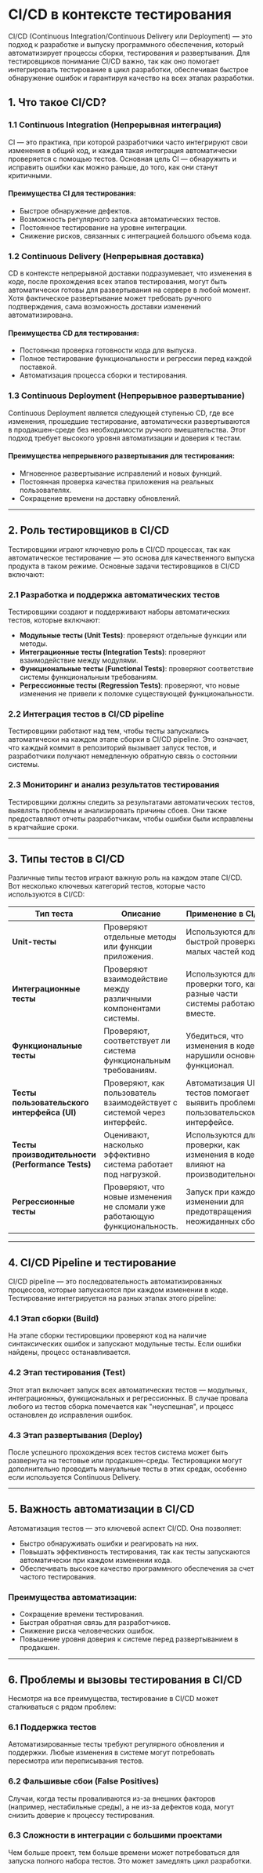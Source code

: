 # CI/CD в контексте тестирования

CI/CD (Continuous Integration/Continuous Delivery или Deployment) — это подход к разработке и выпуску программного обеспечения, который автоматизирует процессы сборки, тестирования и развертывания. Для тестировщиков понимание CI/CD важно, так как оно помогает интегрировать тестирование в цикл разработки, обеспечивая быстрое обнаружение ошибок и гарантируя качество на всех этапах разработки.

## 1. **Что такое CI/CD?**

### 1.1 **Continuous Integration (Непрерывная интеграция)**

CI — это практика, при которой разработчики часто интегрируют свои изменения в общий код, и каждая такая интеграция автоматически проверяется с помощью тестов. Основная цель CI — обнаружить и исправить ошибки как можно раньше, до того, как они станут критичными.

#### Преимущества CI для тестирования:
- Быстрое обнаружение дефектов.
- Возможность регулярного запуска автоматических тестов.
- Постоянное тестирование на уровне интеграции.
- Снижение рисков, связанных с интеграцией большого объема кода.

### 1.2 **Continuous Delivery (Непрерывная доставка)**

CD в контексте непрерывной доставки подразумевает, что изменения в коде, после прохождения всех этапов тестирования, могут быть автоматически готовы для развертывания на сервере в любой момент. Хотя фактическое развертывание может требовать ручного подтверждения, сама возможность доставки изменений автоматизирована.

#### Преимущества CD для тестирования:
- Постоянная проверка готовности кода для выпуска.
- Полное тестирование функциональности и регрессии перед каждой поставкой.
- Автоматизация процесса сборки и тестирования.

### 1.3 **Continuous Deployment (Непрерывное развертывание)**

Continuous Deployment является следующей ступенью CD, где все изменения, прошедшие тестирование, автоматически развертываются в продакшен-среде без необходимости ручного вмешательства. Этот подход требует высокого уровня автоматизации и доверия к тестам.

#### Преимущества непрерывного развертывания для тестирования:
- Мгновенное развертывание исправлений и новых функций.
- Постоянная проверка качества приложения на реальных пользователях.
- Сокращение времени на доставку обновлений.

---

## 2. **Роль тестировщиков в CI/CD**

Тестировщики играют ключевую роль в CI/CD процессах, так как автоматическое тестирование — это основа для качественного выпуска продукта в таком режиме. Основные задачи тестировщиков в CI/CD включают:

### 2.1 **Разработка и поддержка автоматических тестов**

Тестировщики создают и поддерживают наборы автоматических тестов, которые включают:
- **Модульные тесты (Unit Tests)**: проверяют отдельные функции или методы.
- **Интеграционные тесты (Integration Tests)**: проверяют взаимодействие между модулями.
- **Функциональные тесты (Functional Tests)**: проверяют соответствие системы функциональным требованиям.
- **Регрессионные тесты (Regression Tests)**: проверяют, что новые изменения не привели к поломке существующей функциональности.
  
### 2.2 **Интеграция тестов в CI/CD pipeline**

Тестировщики работают над тем, чтобы тесты запускались автоматически на каждом этапе сборки в CI/CD pipeline. Это означает, что каждый коммит в репозиторий вызывает запуск тестов, и разработчики получают немедленную обратную связь о состоянии системы.

### 2.3 **Мониторинг и анализ результатов тестирования**

Тестировщики должны следить за результатами автоматических тестов, выявлять проблемы и анализировать причины сбоев. Они также предоставляют отчеты разработчикам, чтобы ошибки были исправлены в кратчайшие сроки.

---

## 3. **Типы тестов в CI/CD**

Различные типы тестов играют важную роль на каждом этапе CI/CD. Вот несколько ключевых категорий тестов, которые часто используются в CI/CD:

| Тип теста                | Описание | Применение в CI/CD |
|--------------------------|----------|--------------------|
| **Unit-тесты**            | Проверяют отдельные методы или функции приложения. | Используются для быстрой проверки малых частей кода. |
| **Интеграционные тесты**  | Проверяют взаимодействие между различными компонентами системы. | Используются для проверки того, как разные части системы работают вместе. |
| **Функциональные тесты**  | Проверяют, соответствует ли система функциональным требованиям. | Убедиться, что изменения в коде не нарушили основной функционал. |
| **Тесты пользовательского интерфейса (UI)** | Проверяют, как пользователь взаимодействует с системой через интерфейс. | Автоматизация UI-тестов помогает выявить проблемы в пользовательском интерфейсе. |
| **Тесты производительности (Performance Tests)** | Оценивают, насколько эффективно система работает под нагрузкой. | Используются для проверки, как изменения в коде влияют на производительность. |
| **Регрессионные тесты**   | Проверяют, что новые изменения не сломали уже работающую функциональность. | Запуск при каждом изменении для предотвращения неожиданных сбоев. |

---

## 4. **CI/CD Pipeline и тестирование**

CI/CD pipeline — это последовательность автоматизированных процессов, которые запускаются при каждом изменении в коде. Тестирование интегрируется на разных этапах этого pipeline:

### 4.1 **Этап сборки (Build)**

На этапе сборки тестировщики проверяют код на наличие синтаксических ошибок и запускают модульные тесты. Если ошибки найдены, процесс останавливается.

### 4.2 **Этап тестирования (Test)**

Этот этап включает запуск всех автоматических тестов — модульных, интеграционных, функциональных и регрессионных. В случае провала любого из тестов сборка помечается как "неуспешная", и процесс остановлен до исправления ошибок.

### 4.3 **Этап развертывания (Deploy)**

После успешного прохождения всех тестов система может быть развернута на тестовые или продакшен-среды. Тестировщики могут дополнительно проводить мануальные тесты в этих средах, особенно если используется Continuous Delivery.

---

## 5. **Важность автоматизации в CI/CD**

Автоматизация тестов — это ключевой аспект CI/CD. Она позволяет:
- Быстро обнаруживать ошибки и реагировать на них.
- Повышать эффективность тестирования, так как тесты запускаются автоматически при каждом изменении кода.
- Обеспечивать высокое качество программного обеспечения за счет частого тестирования.

### Преимущества автоматизации:
- Сокращение времени тестирования.
- Быстрая обратная связь для разработчиков.
- Снижение риска человеческих ошибок.
- Повышение уровня доверия к системе перед развертыванием в продакшен.

---

## 6. **Проблемы и вызовы тестирования в CI/CD**

Несмотря на все преимущества, тестирование в CI/CD может сталкиваться с рядом проблем:

### 6.1 **Поддержка тестов**
Автоматизированные тесты требуют регулярного обновления и поддержки. Любые изменения в системе могут потребовать пересмотра или переписывания тестов.

### 6.2 **Фальшивые сбои (False Positives)**
Случаи, когда тесты проваливаются из-за внешних факторов (например, нестабильные среды), а не из-за дефектов кода, могут снизить доверие к процессу тестирования.

### 6.3 **Сложности в интеграции с большими проектами**
Чем больше проект, тем больше времени может потребоваться для запуска полного набора тестов. Это может замедлять цикл разработки.

